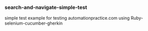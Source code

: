 ### search-and-navigate-simple-test


simple test example for testing automationpractice.com using Ruby-selenium-cucumber-gherkin
